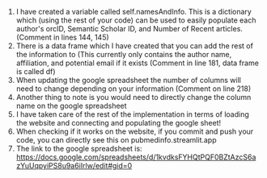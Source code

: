 1. I have created a variable called self.namesAndInfo. This is a dictionary which (using the rest of your code) can be used to easily populate each author's orcID,
Semantic Scholar ID, and Number of Recent articles. (Comment in lines 144, 145)
2. There is a data frame which I have created that you can add the rest of the information to (This currently only contains the author name, affiliation, and potential email
if it exists (Comment in line 181, data frame is called df)
3. When updating the google spreadsheet the number of columns will need to change depending on your information (Comment on line 218)
4. Another thing to note is you would need to directly change the column name on the google spreadsheet
5. I have taken care of the rest of the implementation in terms of loading the website and connecting and populating the google sheet!
6. When checking if it works on the website, if you commit and push your code, you can directly see this on pubmedinfo.streamlit.app
7. The link to the google spreadsheet is: https://docs.google.com/spreadsheets/d/1kvdksFYHQtPQF0BZtAzcS6azYuUqpyiPS8u9a6iIrlw/edit#gid=0

